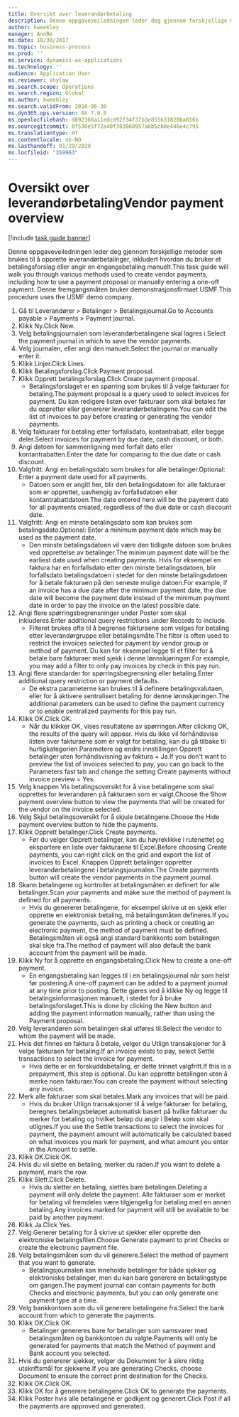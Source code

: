 ```yaml
---
title: Oversikt over leverandørbetaling
description: Denne oppgaveveiledningen leder deg gjennom forskjellige metoder som brukes til å opprette leverandørbetalinger, inkludert hvordan du bruker et betalingsforslag eller angir en engangsbetaling manuelt.
author: kweekley
manager: AnnBe
ms.date: 10/30/2017
ms.topic: business-process
ms.prod: ''
ms.service: dynamics-ax-applications
ms.technology: ''
audience: Application User
ms.reviewer: shylaw
ms.search.scope: Operations
ms.search.region: Global
ms.author: kweekley
ms.search.validFrom: 2016-06-30
ms.dyn365.ops.version: AX 7.0.0
ms.openlocfilehash: d892366a11edcd92f34f37b3e855631820ba816b
ms.sourcegitcommit: 0f530e5f72a40f383868957a6b5cb0e446e4c795
ms.translationtype: HT
ms.contentlocale: nb-NO
ms.lasthandoff: 01/29/2019
ms.locfileid: "359963"
---
```

# <a name="vendor-payment-overview"></a><span data-ttu-id="1a0c4-103">Oversikt over leverandørbetaling</span><span class="sxs-lookup"><span data-stu-id="1a0c4-103">Vendor payment overview</span></span>

[!include [task guide banner](../../includes/task-guide-banner.md)]

<span data-ttu-id="1a0c4-104">Denne oppgaveveiledningen leder deg gjennom forskjellige metoder som brukes til å opprette leverandørbetalinger, inkludert hvordan du bruker et betalingsforslag eller angir en engangsbetaling manuelt.</span><span class="sxs-lookup"><span data-stu-id="1a0c4-104">This task guide will walk you through various methods used to create vendor payments, including how to use a payment proposal or manually entering a one-off payment.</span></span> <span data-ttu-id="1a0c4-105">Denne fremgangsmåten bruker demonstrasjonsfirmaet USMF.</span><span class="sxs-lookup"><span data-stu-id="1a0c4-105">This procedure uses the USMF demo company.</span></span>

1. <span data-ttu-id="1a0c4-106">Gå til Leverandører > Betalinger > Betalingsjournal.</span><span class="sxs-lookup"><span data-stu-id="1a0c4-106">Go to Accounts payable > Payments > Payment journal.</span></span>
2. <span data-ttu-id="1a0c4-107">Klikk Ny.</span><span class="sxs-lookup"><span data-stu-id="1a0c4-107">Click New.</span></span>
3. <span data-ttu-id="1a0c4-108">Velg betalingsjournalen som leverandørbetalingene skal lagres i.</span><span class="sxs-lookup"><span data-stu-id="1a0c4-108">Select the payment journal in which to save the vendor payments.</span></span> 
4. <span data-ttu-id="1a0c4-109">Velg journalen, eller angi den manuelt.</span><span class="sxs-lookup"><span data-stu-id="1a0c4-109">Select the journal or manually enter it.</span></span>
5. <span data-ttu-id="1a0c4-110">Klikk Linjer.</span><span class="sxs-lookup"><span data-stu-id="1a0c4-110">Click Lines.</span></span>
6. <span data-ttu-id="1a0c4-111">Klikk Betalingsforslag.</span><span class="sxs-lookup"><span data-stu-id="1a0c4-111">Click Payment proposal.</span></span>
7. <span data-ttu-id="1a0c4-112">Klikk Opprett betalingsforslag.</span><span class="sxs-lookup"><span data-stu-id="1a0c4-112">Click Create payment proposal.</span></span>
    * <span data-ttu-id="1a0c4-113">Betalingsforslaget er en spørring som brukes til å velge fakturaer for betaling.</span><span class="sxs-lookup"><span data-stu-id="1a0c4-113">The payment proposal is a query used to select invoices for payment.</span></span> <span data-ttu-id="1a0c4-114">Du kan redigere listen over fakturaer som skal betales før du oppretter eller genererer leverandørbetalingene.</span><span class="sxs-lookup"><span data-stu-id="1a0c4-114">You can edit the list of invoices to pay before creating or generating the vendor payments.</span></span>  
8. <span data-ttu-id="1a0c4-115">Velg fakturaer for betaling etter forfallsdato, kontantrabatt, eller begge deler.</span><span class="sxs-lookup"><span data-stu-id="1a0c4-115">Select invoices for payment by due date, cash discount, or both.</span></span> 
9. <span data-ttu-id="1a0c4-116">Angi datoen for sammenligning med forfalt dato eller kontantrabatten.</span><span class="sxs-lookup"><span data-stu-id="1a0c4-116">Enter the date for comparing to the due date or cash discount.</span></span> 
10. <span data-ttu-id="1a0c4-117">Valgfritt: Angi en betalingsdato som brukes for alle betalinger.</span><span class="sxs-lookup"><span data-stu-id="1a0c4-117">Optional: Enter a payment date used for all payments.</span></span>
    * <span data-ttu-id="1a0c4-118">Datoen som er angitt her, blir den betalingsdatoen for alle fakturaer som er opprettet, uavhengig av forfallsdatoen eller kontantrabattdatoen.</span><span class="sxs-lookup"><span data-stu-id="1a0c4-118">The date entered here will be the payment date for all payments created, regardless of the due date or cash discount date.</span></span>  
11. <span data-ttu-id="1a0c4-119">Valgfritt: Angi en minste betalingsdato som kan brukes som betalingsdato.</span><span class="sxs-lookup"><span data-stu-id="1a0c4-119">Optional: Enter a minimum payment date which may be used as the payment date.</span></span>
    * <span data-ttu-id="1a0c4-120">Den minste betalingsdatoen vil være den tidligste datoen som brukes ved opprettelse av betalinger.</span><span class="sxs-lookup"><span data-stu-id="1a0c4-120">The minimum payment date will be the earliest date used when creating payments.</span></span> <span data-ttu-id="1a0c4-121">Hvis for eksempel en faktura har en forfallsdato etter den minste betalingsdatoen, blir forfallsdato betalingsdatoen i stedet for den minste betalingsdatoen for å betale fakturaen på den seneste mulige datoen.</span><span class="sxs-lookup"><span data-stu-id="1a0c4-121">For example, if an invoice has a due date after the minimum payment date, the due date will become the payment date instead of the minimum payment date in order to pay the invoice on the latest possible date.</span></span>  
12. <span data-ttu-id="1a0c4-122">Angi flere spørringsbegrensninger under Poster som skal inkluderes.</span><span class="sxs-lookup"><span data-stu-id="1a0c4-122">Enter additional query restrictions under Records to include.</span></span>
    * <span data-ttu-id="1a0c4-123">Filteret brukes ofte til å begrense fakturaene som velges for betaling etter leverandørgruppe eller betalingsmåte.</span><span class="sxs-lookup"><span data-stu-id="1a0c4-123">The filter is often used to restrict the invoices selected for payment by vendor group or method of payment.</span></span> <span data-ttu-id="1a0c4-124">Du kan for eksempel legge til et filter for å betale bare fakturaer med sjekk i denne lønnskjøringen.</span><span class="sxs-lookup"><span data-stu-id="1a0c4-124">For example, you may add a filter to only pay invoices by check in this pay run.</span></span>  
13. <span data-ttu-id="1a0c4-125">Angi flere standarder for spørringsbegrensning eller betaling.</span><span class="sxs-lookup"><span data-stu-id="1a0c4-125">Enter additional query restriction or payment defaults.</span></span> 
    * <span data-ttu-id="1a0c4-126">De ekstra parameterne kan brukes til å definere betalingsvalutaen, eller for å aktivere sentralisert betaling for denne lønnskjøringen.</span><span class="sxs-lookup"><span data-stu-id="1a0c4-126">The additional parameters can be used to define the payment currency or to enable centralized payments for this pay run.</span></span>  
14. <span data-ttu-id="1a0c4-127">Klikk OK.</span><span class="sxs-lookup"><span data-stu-id="1a0c4-127">Click OK.</span></span>
    * <span data-ttu-id="1a0c4-128">Når du klikker OK, vises resultatene av spørringen.</span><span class="sxs-lookup"><span data-stu-id="1a0c4-128">After clicking OK, the results of the query will appear.</span></span> <span data-ttu-id="1a0c4-129">Hvis du ikke vil forhåndsvise listen over fakturaene som er valgt for betaling, kan du gå tilbake til hurtigkategorien Parametere og endre innstillingen Opprett betalinger uten forhåndsvisning av faktura = Ja.</span><span class="sxs-lookup"><span data-stu-id="1a0c4-129">If you don't want to preview the list of invoices selected to pay, you can go back to the Parameters fast tab and change the setting Create payments without invoice preview = Yes.</span></span>  
15. <span data-ttu-id="1a0c4-130">Velg knappen Vis betalingsoversikt for å vise betalingene som skal opprettes for leverandøren på fakturaen som er valgt.</span><span class="sxs-lookup"><span data-stu-id="1a0c4-130">Choose the Show payment overview button to view the payments that will be created for the vendor on the invoice selected.</span></span>
16. <span data-ttu-id="1a0c4-131">Velg Skjul betalingsoversikt for å skjule betalingene.</span><span class="sxs-lookup"><span data-stu-id="1a0c4-131">Choose the Hide payment overview button to hide the payments.</span></span> 
17. <span data-ttu-id="1a0c4-132">Klikk Opprett betalinger.</span><span class="sxs-lookup"><span data-stu-id="1a0c4-132">Click Create payments.</span></span>
    * <span data-ttu-id="1a0c4-133">Før du velger Opprett betalinger, kan du høyreklikke i rutenettet og eksportere en liste over fakturaene til Excel.</span><span class="sxs-lookup"><span data-stu-id="1a0c4-133">Before choosing Create payments, you can right click on the grid and export the list of invoices to Excel.</span></span> <span data-ttu-id="1a0c4-134">Knappen Opprett betalinger oppretter leverandørbetalingene i betalingsjournalen.</span><span class="sxs-lookup"><span data-stu-id="1a0c4-134">The Create payments button will create the vendor payments in the payment journal.</span></span>  
18. <span data-ttu-id="1a0c4-135">Skann betalingene og kontroller at betalingsmåten er definert for alle betalinger.</span><span class="sxs-lookup"><span data-stu-id="1a0c4-135">Scan your payments and make sure the method of payment is defined for all payments.</span></span> 
    * <span data-ttu-id="1a0c4-136">Hvis du genererer betalingene, for eksempel skrive ut en sjekk eller opprette en elektronisk betaling, må betalingsmåten defineres.</span><span class="sxs-lookup"><span data-stu-id="1a0c4-136">If you generate the payments, such as printing a check or creating an electronic payment, the method of payment must be defined.</span></span> <span data-ttu-id="1a0c4-137">Betalingsmåten vil også angi standard bankkonto som betalingen skal skje fra.</span><span class="sxs-lookup"><span data-stu-id="1a0c4-137">The method of payment will also default the bank account from the payment will be made.</span></span>  
19. <span data-ttu-id="1a0c4-138">Klikk Ny for å opprette en engangsbetaling.</span><span class="sxs-lookup"><span data-stu-id="1a0c4-138">Click New to create a one-off payment.</span></span>
    * <span data-ttu-id="1a0c4-139">En engangsbetaling kan legges til i en betalingsjournal når som helst før postering.</span><span class="sxs-lookup"><span data-stu-id="1a0c4-139">A one-off payment can be added to a payment journal at any time prior to posting.</span></span> <span data-ttu-id="1a0c4-140">Dette gjøres ved å klikke Ny og legge til betalingsinformasjonen manuelt, i stedet for å bruke betalingsforslaget.</span><span class="sxs-lookup"><span data-stu-id="1a0c4-140">This is done by clicking the New button and adding the payment information manually, rather than using the Payment proposal.</span></span>  
20. <span data-ttu-id="1a0c4-141">Velg leverandøren som betalingen skal utføres til.</span><span class="sxs-lookup"><span data-stu-id="1a0c4-141">Select the vendor to whom the payment will be made.</span></span>
21. <span data-ttu-id="1a0c4-142">Hvis det finnes en faktura å betale, velger du Utlign transaksjoner for å velge fakturaen for betaling.</span><span class="sxs-lookup"><span data-stu-id="1a0c4-142">If an invoice exists to pay, select Settle transactions to select the invoice for payment.</span></span>
    * <span data-ttu-id="1a0c4-143">Hvis dette er en forskuddsbetaling, er dette trinnet valgfritt.</span><span class="sxs-lookup"><span data-stu-id="1a0c4-143">If this is a prepayment, this step is optional.</span></span> <span data-ttu-id="1a0c4-144">Du kan opprette betalingen uten å merke noen fakturaer.</span><span class="sxs-lookup"><span data-stu-id="1a0c4-144">You can create the payment without selecting any invoice.</span></span>  
22. <span data-ttu-id="1a0c4-145">Merk alle fakturaer som skal betales.</span><span class="sxs-lookup"><span data-stu-id="1a0c4-145">Mark any invoices that will be paid.</span></span>
    * <span data-ttu-id="1a0c4-146">Hvis du bruker Utlign transaksjoner til å velge fakturaer for betaling, beregnes betalingsbeløpet automatisk basert på hvilke fakturaer du merker for betaling og hvilket beløp du angir i Beløp som skal utlignes.</span><span class="sxs-lookup"><span data-stu-id="1a0c4-146">If you use the Settle transactions to select the invoices for payment, the payment amount will automatically be calculated based on what invoices you mark for payment, and what amount you enter in the Amount to settle.</span></span>  
23. <span data-ttu-id="1a0c4-147">Klikk OK.</span><span class="sxs-lookup"><span data-stu-id="1a0c4-147">Click OK.</span></span>
24. <span data-ttu-id="1a0c4-148">Hvis du vil slette en betaling, merker du raden.</span><span class="sxs-lookup"><span data-stu-id="1a0c4-148">If you want to delete a payment, mark the row.</span></span>
25. <span data-ttu-id="1a0c4-149">Klikk Slett.</span><span class="sxs-lookup"><span data-stu-id="1a0c4-149">Click Delete.</span></span>
    * <span data-ttu-id="1a0c4-150">Hvis du sletter en betaling, slettes bare betalingen.</span><span class="sxs-lookup"><span data-stu-id="1a0c4-150">Deleting a payment will only delete the payment.</span></span> <span data-ttu-id="1a0c4-151">Alle fakturaer som er merket for betaling vil fremdeles være tilgjengelig for betaling med en annen betaling.</span><span class="sxs-lookup"><span data-stu-id="1a0c4-151">Any invoices marked for payment will still be available to be paid by another payment.</span></span>  
26. <span data-ttu-id="1a0c4-152">Klikk Ja.</span><span class="sxs-lookup"><span data-stu-id="1a0c4-152">Click Yes.</span></span>
27. <span data-ttu-id="1a0c4-153">Velg Generer betaling for å skrive ut sjekker eller opprette den elektroniske betalingsfilen.</span><span class="sxs-lookup"><span data-stu-id="1a0c4-153">Choose Generate payment to print Checks or create the electronic payment file.</span></span>
28. <span data-ttu-id="1a0c4-154">Velg betalingsmåten som du vil generere.</span><span class="sxs-lookup"><span data-stu-id="1a0c4-154">Select the method of payment that you want to generate.</span></span>
    * <span data-ttu-id="1a0c4-155">Betalingsjournalen kan inneholde betalinger for både sjekker og elektroniske betalinger, men du kan bare generere en betalingstype om gangen.</span><span class="sxs-lookup"><span data-stu-id="1a0c4-155">The payment journal can contain payments for both Checks and electronic payments, but you can only generate one payment type at a time.</span></span>  
29. <span data-ttu-id="1a0c4-156">Velg bankkontoen som du vil generere betalingene fra.</span><span class="sxs-lookup"><span data-stu-id="1a0c4-156">Select the bank account from which to generate the payments.</span></span>
30. <span data-ttu-id="1a0c4-157">Klikk OK.</span><span class="sxs-lookup"><span data-stu-id="1a0c4-157">Click OK.</span></span>
    * <span data-ttu-id="1a0c4-158">Betalinger genereres bare for betalinger som samsvarer med betalingsmåten og bankkontoen du valgte.</span><span class="sxs-lookup"><span data-stu-id="1a0c4-158">Payments will only be generated for payments that match the Method of payment and Bank account you selected.</span></span>  
31. <span data-ttu-id="1a0c4-159">Hvis du genererer sjekker, velger du Dokument for å sikre riktig utskriftsmål for sjekkene.</span><span class="sxs-lookup"><span data-stu-id="1a0c4-159">If you are generating Checks, choose Document to ensure the correct print destination for the Checks.</span></span>
32. <span data-ttu-id="1a0c4-160">Klikk OK.</span><span class="sxs-lookup"><span data-stu-id="1a0c4-160">Click OK.</span></span>
33. <span data-ttu-id="1a0c4-161">Klikk OK for å generere betalingene.</span><span class="sxs-lookup"><span data-stu-id="1a0c4-161">Click OK to generate the payments.</span></span>
34. <span data-ttu-id="1a0c4-162">Klikk Poster hvis alle betalingene er godkjent og generert.</span><span class="sxs-lookup"><span data-stu-id="1a0c4-162">Click Post if all the payments are approved and generated.</span></span> 

